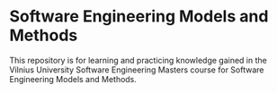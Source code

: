 # Software Engineering Models and Methods

This repository is for learning and practicing knowledge gained in the Vilnius University Software Engineering Masters course for Software Engineering Models and Methods.
